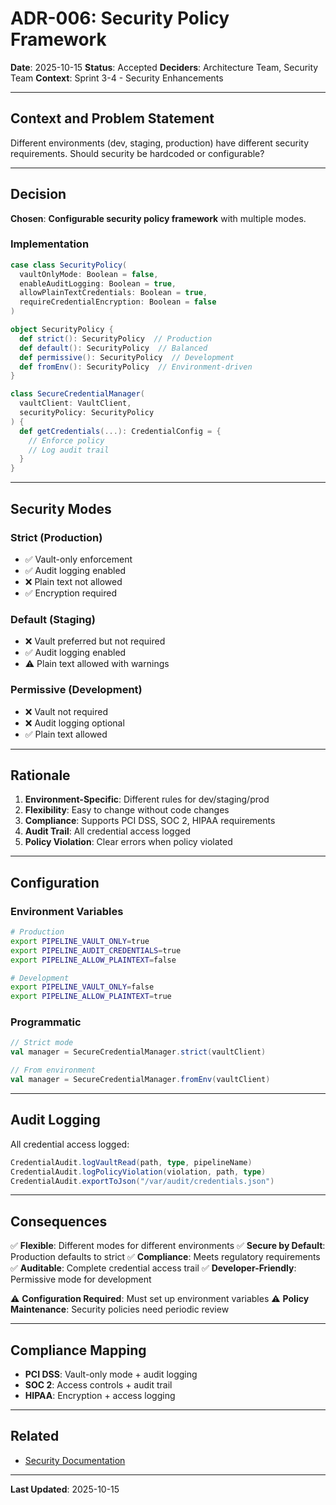# ADR-006: Security Policy Framework

**Date**: 2025-10-15
**Status**: Accepted
**Deciders**: Architecture Team, Security Team
**Context**: Sprint 3-4 - Security Enhancements

---

## Context and Problem Statement

Different environments (dev, staging, production) have different security requirements. Should security be hardcoded or configurable?

---

## Decision

**Chosen**: **Configurable security policy framework** with multiple modes.

### Implementation

```scala
case class SecurityPolicy(
  vaultOnlyMode: Boolean = false,
  enableAuditLogging: Boolean = true,
  allowPlainTextCredentials: Boolean = true,
  requireCredentialEncryption: Boolean = false
)

object SecurityPolicy {
  def strict(): SecurityPolicy  // Production
  def default(): SecurityPolicy  // Balanced
  def permissive(): SecurityPolicy  // Development
  def fromEnv(): SecurityPolicy  // Environment-driven
}

class SecureCredentialManager(
  vaultClient: VaultClient,
  securityPolicy: SecurityPolicy
) {
  def getCredentials(...): CredentialConfig = {
    // Enforce policy
    // Log audit trail
  }
}
```

---

## Security Modes

### Strict (Production)
- ✅ Vault-only enforcement
- ✅ Audit logging enabled
- ❌ Plain text not allowed
- ✅ Encryption required

### Default (Staging)
- ❌ Vault preferred but not required
- ✅ Audit logging enabled
- ⚠️ Plain text allowed with warnings

### Permissive (Development)
- ❌ Vault not required
- ❌ Audit logging optional
- ✅ Plain text allowed

---

## Rationale

1. **Environment-Specific**: Different rules for dev/staging/prod
2. **Flexibility**: Easy to change without code changes
3. **Compliance**: Supports PCI DSS, SOC 2, HIPAA requirements
4. **Audit Trail**: All credential access logged
5. **Policy Violation**: Clear errors when policy violated

---

## Configuration

### Environment Variables

```bash
# Production
export PIPELINE_VAULT_ONLY=true
export PIPELINE_AUDIT_CREDENTIALS=true
export PIPELINE_ALLOW_PLAINTEXT=false

# Development
export PIPELINE_VAULT_ONLY=false
export PIPELINE_ALLOW_PLAINTEXT=true
```

### Programmatic

```scala
// Strict mode
val manager = SecureCredentialManager.strict(vaultClient)

// From environment
val manager = SecureCredentialManager.fromEnv(vaultClient)
```

---

## Audit Logging

All credential access logged:

```scala
CredentialAudit.logVaultRead(path, type, pipelineName)
CredentialAudit.logPolicyViolation(violation, path, type)
CredentialAudit.exportToJson("/var/audit/credentials.json")
```

---

## Consequences

✅ **Flexible**: Different modes for different environments
✅ **Secure by Default**: Production defaults to strict
✅ **Compliance**: Meets regulatory requirements
✅ **Auditable**: Complete credential access trail
✅ **Developer-Friendly**: Permissive mode for development

⚠️ **Configuration Required**: Must set up environment variables
⚠️ **Policy Maintenance**: Security policies need periodic review

---

## Compliance Mapping

- **PCI DSS**: Vault-only mode + audit logging
- **SOC 2**: Access controls + audit trail
- **HIPAA**: Encryption + access logging

---

## Related

- [Security Documentation](../features/SECURITY_ENHANCEMENTS_COMPLETE.md)

---

**Last Updated**: 2025-10-15
